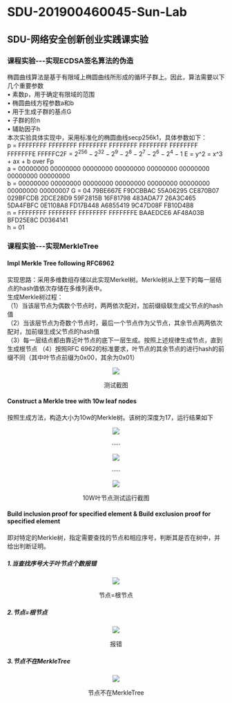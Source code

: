 # SDU-201900460045-Sun-Lab
## SDU-网络安全创新创业实践课实验
### 课程实验---实现ECDSA签名算法的伪造
椭圆曲线算法是基于有限域上椭圆曲线所形成的循环子群上。因此，算法需要以下几个重要参数  
• 素数p，用于确定有限域的范围  
• 椭圆曲线方程参数a和b   
• 用于生成子群的基点G  
• 子群的阶n  
• 辅助因子h  
本次实验具体实现中，采用标准化的椭圆曲线secp256k1，具体参数如下：  
p = FFFFFFFF FFFFFFFF FFFFFFFF FFFFFFFF FFFFFFFF FFFFFFFF FFFFFFFE FFFFFC2F = $2^256 - 2^32 - 2^9 - 2^8 - 2^7 - 2^6 - 2^4 - 1$ 
E = y^2 = x^3 + ax + b over Fp  
a = 00000000 00000000 00000000 00000000 00000000 00000000 00000000 00000000  
b = 00000000 00000000 00000000 00000000 00000000 00000000 00000000 00000007
G = 04 79BE667E F9DCBBAC 55A06295 CE870B07 029BFCDB 2DCE28D9 59F2815B 16F81798 483ADA77 26A3C465 5DA4FBFC 0E1108A8 FD17B448 A6855419 9C47D08F FB10D4B8  
n = FFFFFFFF FFFFFFFF FFFFFFFF FFFFFFFE BAAEDCE6 AF48A03B BFD25E8C D0364141  
h = 01 
### 课程实验---实现MerkleTree
#### Impl Merkle Tree following RFC6962
实现思路：采用多维数组存储以此实现Merkel树。Merkle树从上至下的每一层结点的hash值依次存储在多维列表中。  
生成Merkle树过程：  
（1）当该层节点为偶数个节点时，两两依次配对，加前缀级联生成父节点的hash值  
（2）当该层节点为奇数个节点时，最后一个节点作为父节点，其余节点两两依次配对，加前缀生成父节点的hash值  
（3）每一层结点都由靠近叶节点的底下一层生成。按照上述规律生成节点，直到生成根节点
（4）按照RFC 6962的标准要求，叶节点的其余节点的进行hash的前缀不同（其中叶节点前缀为0x00，其余为0x01）
<div align=center>
  <img src ="https://user-images.githubusercontent.com/80566951/180631091-47d2ffe9-7786-4a1d-854e-81d3167880ac.png">
  </div>
<p align="center">测试截图</p>

#### Construct a Merkle tree with 10w leaf nodes  
 按照生成方法，构造大小为10w的Merkle树。该树的深度为17，运行结果如下  
<div align=center>
  <img src ="https://user-images.githubusercontent.com/80566951/180631497-ef1c549a-f75f-4ebd-81ab-d5888f466405.png">
  <p align="center">·····</p>
  <img src = "https://user-images.githubusercontent.com/80566951/180631440-39df00ec-80a7-4276-85d8-8ab7e4637bce.png">
  <p align="center">·····</p>
  <img src ="https://user-images.githubusercontent.com/80566951/180631606-201c6c9f-d044-46fe-9ce4-ff9bc0645b63.png">
  </div>
  <p align="center">10W叶节点测试运行截图</p>

####  Build inclusion proof for specified element & Build exclusion proof for specified element
即对特定的Merkle树，指定需要查找的节点和相应序号，判断其是否在树中，并给出判断证明。
##### 1.当查找序号大于叶节点个数报错
<div align=center>
  <img src ="https://user-images.githubusercontent.com/80566951/180631849-c2f3ab6b-da81-4b56-a70a-9063432414ce.png">
  </div>
<p align="center">节点=根节点</p>

##### 2.节点=根节点
<div align=center>
  <img src ="https://user-images.githubusercontent.com/80566951/180631787-7aee5c38-d711-49a7-9031-0de13dd9070d.png">
  </div>
<p align="center">报错</p>

##### 3.节点不在MerkleTree
<div align=center>
  <img src ="https://user-images.githubusercontent.com/80566951/180631816-24198ca5-7d87-440e-a957-40ec886533aa.png">
  </div>
<p align="center">节点不在MerkleTree</p>

